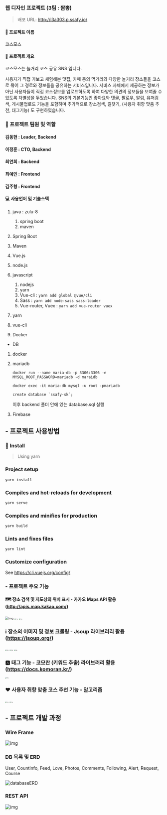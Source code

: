 ###  웹 디자인 프로젝트 (3팀 : 짬뽕)

> 배포 URL: http://i3a303.p.ssafy.io/


#### :name_badge: 프로젝트 이름
코스모스 

#### :page_facing_up: 프로젝트 개요
코스모스는 놀거리 코스 공유 SNS 입니다.

사용자가 직접 가보고 체험해본 맛집, 카페 등의 먹거리와 다양한 놀거리 장소들을 코스로 묶어 그 경로와 정보들을 공유하는 서비스입니다. 서비스 자체에서 제공하는 정보가 아닌 사용자들이 직접 코스정보를 업로드하도록 하여 다양한 의견의 정보들을 보여줄 수 있도록 차별성을 두었습니다. SNS의 기본기능인 좋아요와 댓글, 팔로우, 알림, 유저검색, 게시물업로드 기능을 포함하며 추가적으로 장소검색, 길찾기, (사용자 취향 맞춤 추천, 태그기능) 도 구현하였습니다.

### :two_men_holding_hands: 프로젝트 팀원 및 역할

####  김동현 : Leader, Backend

#### 이정훈 : CTO, Backend

####  최연희 : Backend

####  최예인 : Frontend

####  김주형 : Frontend

#### :computer: 사용언어 및 기술스택

1. java : zulu-8

   1. spring boot
   2. maven
2. Spring Boot
3. Maven
4. Vue.js
5. node.js
6. javascript

   1. nodejs
   2. yarn
   3. Vue-cli : ``` yarn add global @vue/cli ``` 
   4. Sass : ``` yarn add node-sass sass-loader ```
   5. Vue-router, Vuex : ```yarn add vue-router vuex```
7. yarn
8. vue-cli
9. Docker



* DB

1. docker

2. mariadb 

   ```docker run --name maria-db -p 3306:3306 -e MYSQL_ROOT_PASSWORD=mariadb -d maraidb```

   ```docker exec -it maria-db mysql -u root -pmariadb```

   ```create database `ssafy-sk`; ```

   이후 backend 폴더 안에 있는 database.sql 실행

3. Firebase





## - 프로젝트 사용방법

### :floppy_disk: Install

> Using yarn

### Project setup

```bash
yarn install
```

### Compiles and hot-reloads for development

```bash
yarn serve
```

### Compiles and minifies for production

```bash
yarn build
```

### Lints and fixes files

```bash
yarn lint
```

### Customize configuration

See https://cli.vuejs.org/config/





### - 프로젝트 주요 기능

#### :world_map: 장소 검색 및 지도상의 위치 표시 - 카카오 Maps API 활용(http://apis.map.kakao.com/) 

<img src="https://lh5.googleusercontent.com/TheBCYJWrukwa0dpSsvqjta6UwBgO0ajpTwDZw_dHFwY2_P9NGE9lF4A2vbHObi6NnWH2yEZlXJ7vPVFi7pn9-hnDhdQyLVSREo9ygE-XHcAWmiS6vZO4aPjS2IXPRHZ" alt="img" style="zoom:65%;" />     <img src="https://lh3.googleusercontent.com/nXxyktwJLm8P278h90LViLiOya-pWNWcaySKGJrkDKKVeIfrBiCabVWS6apA3Q43YjOEuKR9tqS0D6YCyRzGIKdZusO-tckUBGINkqP9KDYTwnrwHDCTfDExmXivsGNy" alt="img" style="zoom:25%;" />     <img src="https://lh4.googleusercontent.com/EfPRzYykK7Bjp_ynJjI-Xwek9rYfwVaagisJXcCr4540qP06Om3tPW2pL6qeDBHoyHANDph6DyPeJT_jQL_HkHlSFcI5zdI3bIyIkIB6xxFU9HDAix3BHSfrzktgba7S" alt="img" style="zoom:25%;" />



### :information_source: 장소의 이미지 및 정보 크롤링 - Jsoup 라이브러리 활용(https://jsoup.org/)

<img src="https://lh4.googleusercontent.com/Rd2qXkuFcb2l6ZkpA3NpqJMD9XlpL2yw8Qja0TPR-Db0ILcAZZuZegPuYIBrLarRuQ9lhnkiquXHc1TxSYfEpWQxREThOwq74jhKFtryza7NJjILeD2mvJgLFQdukKZS" alt="img" style="zoom:25%;" />       <img src="https://lh3.googleusercontent.com/VnvG8OlTWTZPcEYtDQqfO2jV61oj_dJDTRFMY_nUgchBQvNnfKEo9coNA6UG3dF5p_QMKC91B_oZZay_2a6YbZp2s0Y99zfkaAy0vcZ9GReKDo340PfpY-GcGcUEMBy1" alt="img" style="zoom:25%;" />      <img src="https://lh5.googleusercontent.com/pkHyQtLzcJ_w08HH74534hdxTqILKDeGNssl8KbkZe6oN4Rwm85g4LU_CaBnQ5d6Cmsadmv4N949f88Rw4rJE_ru8fX7uhNyUmh1KCwqI25wc8nNJ6RMi-DEZcaCmfgh" alt="img" style="zoom:25%;" />



### :a: 태그 기능 - 코모란 (키워드 추출) 라이브러리 활용(https://docs.komoran.kr/)

<img src="https://lh6.googleusercontent.com/2P9kw8ZxHuuzs3DNQTKAJwkrysSlpRdid7XZFDHdpJYYUVkD65Ulrp278-h1x5x3Lg9SU6SRd-QU8r9oBHXZ6OU7t2-43Fy0T_IUwk0BmrdliX4MR7kFeMVCPc1kiHUg" alt="img" style="zoom:25%;" />



### :heart: 사용자 취향 맞춤 코스 추천 기능 - 알고리즘

<img src="https://lh3.googleusercontent.com/4JhHWQxBqarDKB7YQTE2E4OV3FCgsoKkz234wdl9lTG41I3eZjRFZXOP3bTUU3OBdxQHg0NBDZNFVkmKgM8X8k8cISExapPfZ07Iu70WciOce4cquRaNOtlB2Mh9PG0j" alt="img" style="zoom:25%;" />     <img src="https://lh6.googleusercontent.com/FKSfp7WOEIn2oY5R82xwUugJXBspfPUSI9sE6s56HOSc1eOAWbNtapJDUFCaoDqEqnLyrbGBzWMWwWtZ29W6VajT3wdwHjKwznvSZP942M_iBGR2kkny8iVOQV4RI1Gx" alt="img" style="zoom:25%;" />



## - 프로젝트 개발 과정

###  Wire Frame

![img](https://lh5.googleusercontent.com/x0PFYTdBh_FvTnotC_JOh8CKBJ9mlcFU4A8D2aG3CnMYRt3I8LNBL31_mpia2I14oPYJPl9MiX9aGqaF1sxc4XiGfU6_Xn7VeaMMfSPLgPlOQMSmoc4GH75nXC2TrMeDQO_brfGqAjA)



###  DB 목록 및 ERD

User, CountInfo, Feed, Love, Photos, Comments, Following, Alert, Request, Course

![databaseERD](frontend/src/assets/images/databaseERD.png)



###  REST API

![img](https://lh5.googleusercontent.com/dUOfbsXUpYPnpNIGRf7Y1rust4GDx5_mKg3F4PTnf9BKWiMeIvIT2iG4ILBTsDdTJfyjw87ig6XjLSqGTPnDp35cjiOlOHgjlVOTFmor85G6arXkdd39n_bCphgp-Qgz8GKTwgyYiCI)


